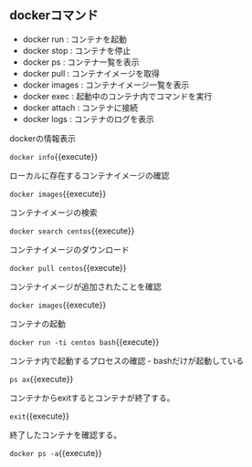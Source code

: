 dockerコマンド
----------------------------

- docker run : コンテナを起動
- docker stop : コンテナを停止
- docker ps : コンテナ一覧を表示
- docker pull : コンテナイメージを取得
- docker images : コンテナイメージ一覧を表示
- docker exec : 起動中のコンテナ内でコマンドを実行
- docker attach : コンテナに接続
- docker logs : コンテナのログを表示

dockerの情報表示

`docker info`{{execute}}

ローカルに存在するコンテナイメージの確認

`docker images`{{execute}}

コンテナイメージの検索

`docker search centos`{{execute}}

コンテナイメージのダウンロード

`docker pull centos`{{execute}}

コンテナイメージが追加されたことを確認

`docker images`{{execute}}

コンテナの起動

`docker run -ti centos bash`{{execute}}

コンテナ内で起動するプロセスの確認 - bashだけが起動している

`ps ax`{{execute}}

コンテナからexitするとコンテナが終了する。

`exit`{{execute}}

終了したコンテナを確認する。

`docker ps -a`{{execute}}
